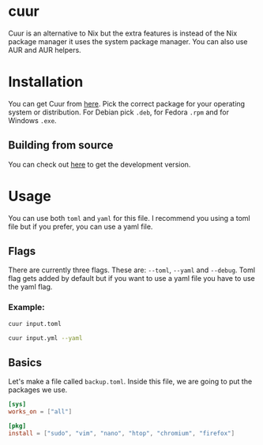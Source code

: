 # cuur
Cuur is an alternative to Nix but the extra features is instead of the Nix package manager it uses the system package manager. You can also use AUR and AUR helpers.

# Installation
You can get Cuur from [here](https://github.com/byTheInK/cuur/releases). Pick the correct package for your operating system or distribution. For Debian pick `.deb`, for Fedora `.rpm` and for Windows `.exe`.

## Building from source
You can check out [here](./media/markdown/build.md) to get the development version.

# Usage
You can use both `toml` and `yaml` for this file. I recommend you using a toml file but if you prefer, you can use a yaml file.

## Flags
There are currently three flags. These are: `--toml`, `--yaml` and `--debug`. Toml flag gets added by default but if you want to use a yaml file you have to use the yaml flag.

### Example:
```bash
cuur input.toml
```

```bash
cuur input.yml --yaml
```

## Basics
Let's make a file called `backup.toml`. Inside this file, we are going to put the packages we use.

```toml
[sys]
works_on = ["all"]

[pkg]
install = ["sudo", "vim", "nano", "htop", "chromium", "firefox"]
``` 

